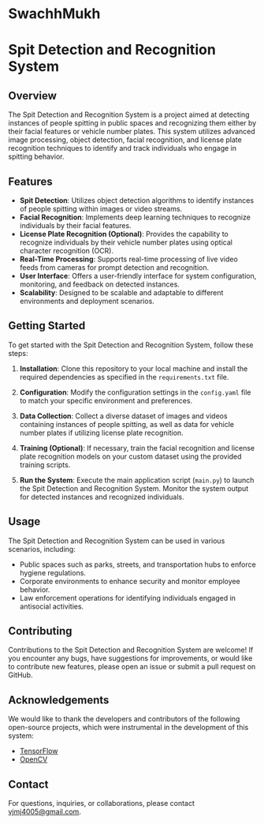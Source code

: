 # SwachhMukh

# Spit Detection and Recognition System

## Overview

The Spit Detection and Recognition System is a project aimed at detecting instances of people spitting in public spaces and recognizing them either by their facial features or vehicle number plates. This system utilizes advanced image processing, object detection, facial recognition, and license plate recognition techniques to identify and track individuals who engage in spitting behavior.

## Features

- **Spit Detection**: Utilizes object detection algorithms to identify instances of people spitting within images or video streams.
- **Facial Recognition**: Implements deep learning techniques to recognize individuals by their facial features.
- **License Plate Recognition (Optional)**: Provides the capability to recognize individuals by their vehicle number plates using optical character recognition (OCR).
- **Real-Time Processing**: Supports real-time processing of live video feeds from cameras for prompt detection and recognition.
- **User Interface**: Offers a user-friendly interface for system configuration, monitoring, and feedback on detected instances.
- **Scalability**: Designed to be scalable and adaptable to different environments and deployment scenarios.

## Getting Started

To get started with the Spit Detection and Recognition System, follow these steps:

1. **Installation**: Clone this repository to your local machine and install the required dependencies as specified in the `requirements.txt` file.

2. **Configuration**: Modify the configuration settings in the `config.yaml` file to match your specific environment and preferences.

3. **Data Collection**: Collect a diverse dataset of images and videos containing instances of people spitting, as well as data for vehicle number plates if utilizing license plate recognition.

4. **Training (Optional)**: If necessary, train the facial recognition and license plate recognition models on your custom dataset using the provided training scripts.

5. **Run the System**: Execute the main application script (`main.py`) to launch the Spit Detection and Recognition System. Monitor the system output for detected instances and recognized individuals.

## Usage

The Spit Detection and Recognition System can be used in various scenarios, including:

- Public spaces such as parks, streets, and transportation hubs to enforce hygiene regulations.
- Corporate environments to enhance security and monitor employee behavior.
- Law enforcement operations for identifying individuals engaged in antisocial activities.

## Contributing

Contributions to the Spit Detection and Recognition System are welcome! If you encounter any bugs, have suggestions for improvements, or would like to contribute new features, please open an issue or submit a pull request on GitHub.


## Acknowledgements

We would like to thank the developers and contributors of the following open-source projects, which were instrumental in the development of this system:

- [TensorFlow](https://github.com/tensorflow/tensorflow)
- [OpenCV](https://github.com/opencv/opencv)


## Contact

For questions, inquiries, or collaborations, please contact vjmj4005@gmail.com.
